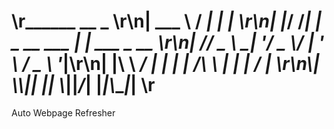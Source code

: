 # \r______      __               _               \r\n| ___ \\    / _|             | |              \r\n| |_/ /___| |_ _ __ ___  ___| |__   ___ _ __ \r\n|    // _ \\  _| '__/ _ \\/ __| '_ \\ / _ \\ '__|\r\n| |\\ \\  __/ | | | |  __/\\__ \\ | | |  __/ |   \r\n\\_| \\_\\___|_| |_|  \\___||___/_| |_|\\___|_|   \r
Auto Webpage Refresher 
